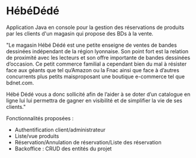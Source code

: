 # HébéDédé #

Application Java en console pour la gestion des réservations de produits par les clients d'un magasin qui propose des BDs à la vente.

"Le  magasin Hébé  Dédé est  une  petite  enseigne  de  ventes  de  bandes  dessinées  indépendant  de  la région lyonnaise.
Son point fort est la relation de proximité avec les lecteurs et son offre importante de bandes dessinées d’occasion. Ce petit commerce familial a 
cependant bien du mal à résister face aux  géants que tel qu’Amazon ou la Fnac
ainsi  que face à d’autres concurrents plus  petits  maisproposant une boutique e-commerce tel que bdnet.com.

Hébé Dédé vous a donc sollicité afin de l’aider à se doter d’un catalogue en ligne lui lui permettra de gagner en  visibilité  et de  simplifier la  vie  de  ses  clients."

Fonctionnalités proposées :
* Authentification client/administrateur
* Liste/vue produits
* Réservation/Annulation de réservation/Liste des réservation
* Backoffice : CRUD des entités du projet